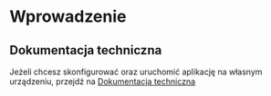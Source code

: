 # Wprowadzenie

## Dokumentacja techniczna
Jeżeli chcesz skonfigurować oraz uruchomić aplikację na własnym urządzeniu, przejdź na [Dokumentacja techniczna](../technical)